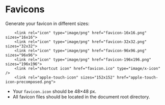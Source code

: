 Favicons
========

Generate your favicon in different sizes:

```
	<link rel="icon" type="image/png" href="favicon-16x16.png" sizes="16x16">
	<link rel="icon" type="image/png" href="favicon-32x32.png" sizes="32x32">
	<link rel="icon" type="image/png" href="favicon-96x96.png" sizes="96x96">
	<link rel="icon" type="image/png" href="favicon-196x196.png" sizes="196x196">
	<link rel="shortcut icon" href="favicon.ico" type="image/x-icon" />
	<link rel="apple-touch-icon" sizes="152x152" href="apple-touch-icon-precomposed.png">
```

* Your `favicon.icon` should be 48×48 px.
* All favicon files should be located in the document root directory.
